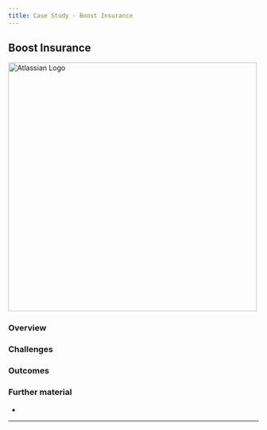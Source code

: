 ```yaml
---
title: Case Study - Boost Insurance
---
```


## Boost Insurance

<img src="/img/logos/brand/boost-insurance-logo.svg" alt="Atlassian Logo" width="500" />

### Overview

### Challenges

### Outcomes

### Further material

-

___
